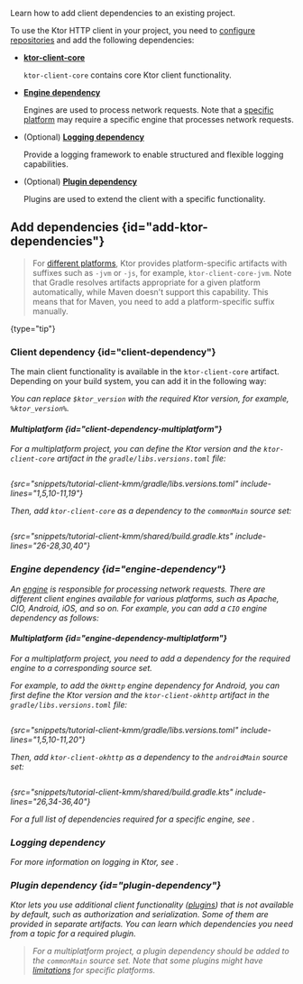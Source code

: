 [//]: # (title: Adding client dependencies)

<show-structure for="chapter" depth="2"/>

<link-summary>Learn how to add client dependencies to an existing project.</link-summary>

To use the Ktor HTTP client in your project, you need to [configure repositories](#repositories) and add the following
dependencies:

- **[ktor-client-core](#client-dependency)**

  `ktor-client-core` contains core Ktor client functionality.
- **[Engine dependency](#engine-dependency)**

  Engines are used to process network requests.
  Note that a [specific platform](client-supported-platforms.md) may require a specific engine that processes network
  requests.
- (Optional) **[Logging dependency](#logging-dependency)**

  Provide a logging framework to enable structured and flexible logging capabilities.

- (Optional) **[Plugin dependency](#plugin-dependency)**

  Plugins are used to extend the client with a specific functionality.

<include from="server-dependencies.topic" element-id="repositories"/>

## Add dependencies {id="add-ktor-dependencies"}

> For [different platforms](client-supported-platforms.md), Ktor provides platform-specific artifacts with suffixes such
as `-jvm` or `-js`, for example, `ktor-client-core-jvm`. Note that Gradle resolves artifacts appropriate for a given
platform automatically, while Maven doesn't support this capability. This means that for Maven, you need to add a
platform-specific suffix manually.
>
{type="tip"}

### Client dependency {id="client-dependency"}

The main client functionality is available in the `ktor-client-core` artifact. Depending on your build system, you can
add it in the following way:

<var name="artifact_name" value="ktor-client-core"/>
<include from="lib.topic" element-id="add_ktor_artifact"/>

You can replace `$ktor_version` with the required Ktor version, for example, `%ktor_version%`.

#### Multiplatform {id="client-dependency-multiplatform"}

For a multiplatform project, you can define the Ktor version and the `ktor-client-core` artifact in
the `gradle/libs.versions.toml` file:

```kotlin
```

{src="snippets/tutorial-client-kmm/gradle/libs.versions.toml" include-lines="1,5,10-11,19"}

Then, add `ktor-client-core` as a dependency to the `commonMain` source set:

```kotlin
```

{src="snippets/tutorial-client-kmm/shared/build.gradle.kts" include-lines="26-28,30,40"}

### Engine dependency {id="engine-dependency"}

An [engine](client-engines.md) is responsible for processing network requests. There are different client engines
available for various platforms, such as Apache, CIO, Android, iOS, and so on. For example, you can add a `CIO` engine
dependency as follows:

<var name="artifact_name" value="ktor-client-cio"/>
<include from="lib.topic" element-id="add_ktor_artifact"/>

#### Multiplatform {id="engine-dependency-multiplatform"}

For a multiplatform project, you need to add a dependency for the required engine to a corresponding source set.

For example, to add the `OkHttp` engine dependency for Android, you can first define the Ktor version and
the `ktor-client-okhttp` artifact in the `gradle/libs.versions.toml` file:

```kotlin
```

{src="snippets/tutorial-client-kmm/gradle/libs.versions.toml" include-lines="1,5,10-11,20"}

Then, add `ktor-client-okhttp` as a dependency to the `androidMain` source set:

```kotlin
```

{src="snippets/tutorial-client-kmm/shared/build.gradle.kts" include-lines="26,34-36,40"}

For a full list of dependencies required for a specific engine, see [](client-engines.md#dependencies).

### Logging dependency

<include from="client-logging.md" element-id="jvm-logging"/>

For more information on logging in Ktor, see [](client-logging.md).

### Plugin dependency {id="plugin-dependency"}

Ktor lets you use additional client functionality ([plugins](client-plugins.md)) that is not available by default,
such as authorization and serialization. Some of them are provided in separate artifacts. You can learn
which dependencies you need from a topic for a required plugin.

> For a multiplatform project, a plugin dependency should be added to the `commonMain` source set. Note that some
plugins might have  [limitations](client-engines.md#limitations) for specific platforms.
